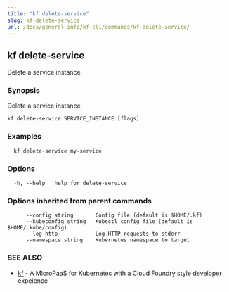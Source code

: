 ```yaml
---
title: "kf delete-service"
slug: kf-delete-service
url: /docs/general-info/kf-cli/commands/kf-delete-service/
---
```

## kf delete-service

Delete a service instance

### Synopsis

Delete a service instance

```
kf delete-service SERVICE_INSTANCE [flags]
```

### Examples

```
  kf delete-service my-service
```

### Options

```
  -h, --help   help for delete-service
```

### Options inherited from parent commands

```
      --config string       Config file (default is $HOME/.kf)
      --kubeconfig string   Kubectl config file (default is $HOME/.kube/config)
      --log-http            Log HTTP requests to stderr
      --namespace string    Kubernetes namespace to target
```

### SEE ALSO

* [kf](/docs/general-info/kf-cli/commands/kf/)	 - A MicroPaaS for Kubernetes with a Cloud Foundry style developer expeience

